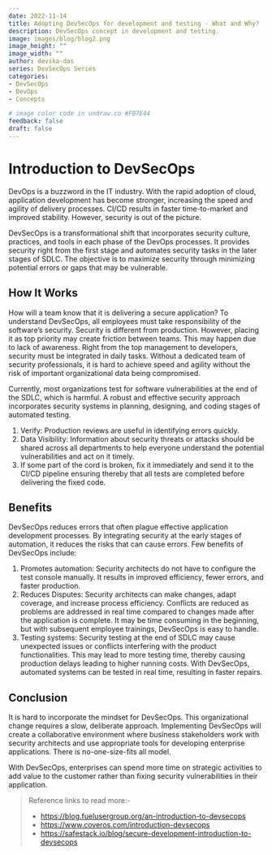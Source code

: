 ```yaml
---
date: 2022-11-14
title: Adopting DevSecOps for development and testing - What and Why?
description: DevSecOps concept in development and testing.
image: images/blog/blog2.png
image_height: ""
image_width: ""
author: devika-das
series: DevSecOps Series
categories:
- DevSecOps
- DevOps
- Concepts

# image color code in undraw.co #FB7E44 
feedback: false
draft: false
---
```


# Introduction to DevSecOps

DevOps is a buzzword in the IT industry. With the rapid adoption of cloud, application development has become stronger, increasing the speed and agility of delivery processes. CI/CD results in faster time-to-market and improved stability. However, security is out of the picture.  

DevSecOps is a transformational shift that incorporates security culture, practices, and tools in each phase of the DevOps processes. It provides security right from the first stage and automates security tasks in the later stages of SDLC. The objective is to maximize security through minimizing potential errors or gaps that may be vulnerable. 


## How It Works 
How will a team know that it is delivering a secure application? To understand DevSecOps, all employees must take responsibility of the software’s security. Security is different from production. However, placing it as top priority may create friction between teams. This may happen due to lack of awareness. Right from the top management to developers, security must be integrated in daily tasks. Without a dedicated team of security professionals, it is hard to achieve speed and agility without the risk of important organizational data being compromised. 

Currently, most organizations test for software vulnerabilities at the end of the SDLC, which is harmful. A robust and effective security approach incorporates security systems in planning, designing, and coding stages of automated testing. 

1. Verify: Production reviews are useful in identifying errors quickly. 
2. Data Visibility: Information about security threats or attacks should be shared across all departments to help everyone understand the potential vulnerabilities and act on it timely. 
3. If some part of the cord is broken, fix it immediately and send it to the CI/CD pipeline ensuring thereby that all tests are completed before delivering the fixed code. 


## Benefits 
DevSecOps reduces errors that often plague effective application development processes. By integrating security at the early stages of automation, it reduces the risks that can cause errors. Few benefits of DevSecOps include:

1. Promotes automation:  Security architects do not have to configure the test console manually. It results in improved efficiency, fewer errors, and faster production. 
2. Reduces Disputes: Security architects can make changes, adapt coverage, and increase process efficiency. Conflicts are reduced as problems are addressed in real time compared to changes made after the application is complete. It may be time consuming in the beginning, but with subsequent employee trainings, DevSecOps is easy to handle. 
3. Testing systems: Security testing at the end of SDLC may cause unexpected issues or conflicts interfering with the product functionalities. This may lead to more testing time, thereby causing production delays leading to higher running costs. With DevSecOps, automated systems can be tested in real time, resulting in faster repairs. 


## Conclusion
It is hard to incorporate the mindset for DevSecOps. This organizational change requires a slow, deliberate approach. Implementing DevSecOps will create a collaborative environment where business stakeholders work with security architects and use appropriate tools for developing enterprise applications. There is no-one-size-fits all model. 

With DevSecOps, enterprises can spend more time on strategic activities to add value to the customer rather than fixing security vulnerabilities in their application. 

>Reference links to read more:-
> - <https://blog.fuelusergroup.org/an-introduction-to-devsecops>
> - <https://www.coveros.com/introduction-devsecops>
> - <https://safestack.io/blog/secure-development-introduction-to-devsecops>


